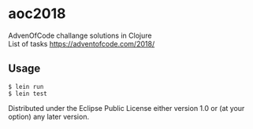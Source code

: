 # aoc2018

AdvenOfCode challange solutions in Clojure  
List of tasks https://adventofcode.com/2018/

## Usage

    $ lein run
    $ lein test

Distributed under the Eclipse Public License either version 1.0 or (at
your option) any later version.
